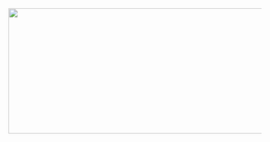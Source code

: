 <div align="center"><a href="https://www.buymeacoffee.com/myeonggi"><img width=650 height=250 src="https://media4.giphy.com/media/GNBCVMv6XobnMUMYJG/giphy.gif?cid=6c09b952ag13b3c1slx5c2ybbix0tttymhcmkbsqwltyl64b&ep=v1_internal_gif_by_id&rid=giphy.gif&ct=g" /></a></div>

<!--
![slice](https://capsule-render.vercel.app/api?type=slice&color=auto&height=200&text=HI&fontAlign=70&rotate=13&fontAlignY=25&desc=Hello%20MyeongGi%20World.&descAlign=70.&descAlignY=44)


<div align="center">

🇰🇷 🇺🇸

#

- 데이터 분석 대회
  |대회|대회명|순위|상위|
  |---|------|----|----|
  |Dacon|금융문자 분석 경진대회|153/372|41%|
  |Kaggle|ASHRAE - Great Energy Predictor III|1011/3614|28%|
    
</div>

<br>

<div align=left>
	<h3>📚 Tech Stack 📚</h3>
	<p>✨ Platforms & Languages ✨</p>
</div>
<div align="left">
	<img src="https://img.shields.io/badge/Python-3776AB?style=flat&logo=Python&logoColor=white" />
	<img src="https://img.shields.io/badge/JavaScript-F7DF1E?style=flat&logo=JavaScript&logoColor=white" />
	<img src="https://img.shields.io/badge/Rust-000000?style=flat&logo=Rust&logoColor=white" />
	<img src="https://img.shields.io/badge/Pytorch-EE4C2C?style=flat&logo=Pytorch&logoColor=white" />
  <br>
	<img src="https://img.shields.io/badge/TensorFlow-FF6F00?style=flat&logo=TensorFlow&logoColor=white" />
	<img src="https://img.shields.io/badge/Keras-D00000?style=flat&logo=Keras&logoColor=white" />
  	<img src="https://img.shields.io/badge/Anaconda-44A833?style=flat&logo=Anaconda&logoColor=white" />
	<img src="https://img.shields.io/badge/Numpy-013243?style=flat&logo=Numpy&logoColor=white" />
  <br>
	<img src="https://img.shields.io/badge/pandas-150458?style=flat&logo=pandas&logoColor=white" />
	<img src="https://img.shields.io/badge/scikitlearn-F7931E?style=flat&logo=scikitlearn&logoColor=white" />
</div>

<br>

<div align=left>
	<p>🛠 Tools 🛠</p>
</div>
<div align=left>
	<img src="https://img.shields.io/badge/Visual%20Studio%20Code-007ACC?style=flat&logo=VisualStudioCode&logoColor=white" />
  	<img src="https://img.shields.io/badge/Jupyter%20Notebook-F37626?style=flat&logo=Jupyter&logoColor=white" />
	<img src="https://img.shields.io/badge/GitHub-181717?style=flat&logo=GitHub&logoColor=white" />
  <br>
  	<img src="https://img.shields.io/badge/Google%20Colab-F9AB00?style=flat&logo=GoogleColab&logoColor=white" />
  	<img src="https://img.shields.io/badge/replit-F26207?style=flat&logo=replit&logoColor=white" />
</div>

<br>

<div align=left>
	<p>🎨 Portfolio & Contact 🎨</p>
</div>
<div align=left>
	<a href="">
		<img src="https://img.shields.io/badge/Blog Fixed....-000000?style=flat&logo=blogger&logoColor=white" />
	</a>
	<a href="https://velog.io/@sungmyeonggi">
		<img src="https://img.shields.io/badge/Velog-20C997?style=flat&logo=Velog&logoColor=white" />
	</a>
  <a href="">
		<img src="https://img.shields.io/badge/Instagram-E4405F?style=flat&logo=Instagram&logoColor=white" />
	</a>
	<a href="https://gentle-snowboard-1c6.notion.site/Yermi-5e8c65dba4df4ab09e83665cf2ee001d">
		<img src="https://img.shields.io/badge/Notion-000000?style=flat&logo=Notion&logoColor=white" />
	</a>
  <br>
	<a href="mailto:smgsmg226@gmail.com">
		<img src="https://img.shields.io/badge/Gmail-EA4335?style=flat&logo=Gmail&logoColor=white" />
	</a>
  <a href="">
		<img src="https://img.shields.io/badge/Resume-018EF5?style=flat&logo=ReadMe&logoColor=white" />
	</a>
  <a href="https://www.linkedin.com/in/myeonggi-sung-b18188243/">
		<img src="https://img.shields.io/badge/linkedin-0A66C2?style=flat&logo=linkedin&logoColor=white" />
  </a>
</div>

<p>🏆 Baekjoon solved rank 🏆</p>
[![Solved.ac Profile](http://mazassumnida.wtf/api/v2/generate_badge?boj=smg226)](https://solved.ac/smg226/)
-->
